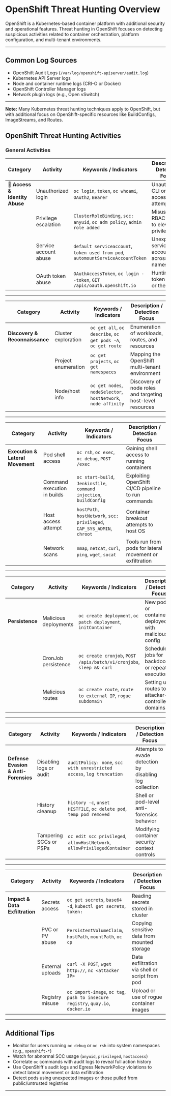# OpenShift Threat Hunting Overview

OpenShift is a Kubernetes-based container platform with additional security and operational features. Threat hunting in OpenShift focuses on detecting suspicious activities related to container orchestration, platform configuration, and multi-tenant environments.

---

## Common Log Sources
- OpenShift Audit Logs (`/var/log/openshift-apiserver/audit.log`)
- Kubernetes API Server logs
- Node and container runtime logs (CRI-O or Docker)
- OpenShift Controller Manager logs
- Network plugin logs (e.g., Open vSwitch)

---

**Note:** Many Kubernetes threat hunting techniques apply to OpenShift, but with additional focus on OpenShift-specific resources like BuildConfigs, ImageStreams, and Routes.

## OpenShift Threat Hunting Activities 

### General Activities

| **Category**                   | **Activity**          | **Keywords / Indicators**                                                       | **Description / Detection Focus**                |
| ------------------------------ | --------------------- | ------------------------------------------------------------------------------- | ------------------------------------------------ |
| 🔐 **Access & Identity Abuse** | Unauthorized login    | `oc login`, `token`, `oc whoami`, `OAuth2`, `Bearer`                            | Unauthorized CLI or API access attempts          |
|                                | Privilege escalation  | `ClusterRoleBinding`, `scc: anyuid`, `oc adm policy`, `admin role added`        | Misuse of RBAC or SCC to elevate privileges      |
|                                | Service account abuse | `default serviceaccount`, `token used from pod`, `automountServiceAccountToken` | Unexpected service account use across namespaces |
|                                | OAuth token abuse     | `OAuthAccessToken`, `oc login --token`, `GET /apis/oauth.openshift.io`          | Hunting for token misuse or theft                |

---

| **Category**                   | **Activity**           | **Keywords / Indicators**                                 | **Description / Detection Focus**                     |
| ------------------------------ | --------------------- | --------------------------------------------------------- | ----------------------------------------------------- |
| **Discovery & Reconnaissance** | Cluster exploration    | `oc get all`, `oc describe`, `oc get pods -A`, `oc get route` | Enumeration of workloads, routes, and resources       |
|                                | Project enumeration    | `oc get projects`, `oc get namespaces`                    | Mapping the OpenShift multi-tenant environment        |
|                                | Node/host info         | `oc get nodes`, `nodeSelector`, `hostNetwork`, `node affinity` | Discovery of node roles and targeting host-level resources |

---

| **Category**                      | **Activity**             | **Keywords / Indicators**                                   | **Description / Detection Focus**                      |
| -------------------------------- | ------------------------ | ----------------------------------------------------------- | ------------------------------------------------------ |
| **Execution & Lateral Movement** | Pod shell access         | `oc rsh`, `oc exec`, `oc debug`, `POST /exec`               | Gaining shell access to running containers              |
|                                  | Command execution in builds | `oc start-build`, `Jenkinsfile`, `command injection`, `buildConfig` | Exploiting OpenShift CI/CD pipeline to run commands      |
|                                  | Host access attempt      | `hostPath`, `hostNetwork`, `scc: privileged`, `CAP_SYS_ADMIN`, `chroot` | Container breakout attempts to host OS                   |
|                                  | Network scans           | `nmap`, `netcat`, `curl`, `ping`, `wget`, `socat`           | Tools run from pods for lateral movement or exfiltration |

---

| **Category**         | **Activity**         | **Keywords / Indicators**                                     | **Description / Detection Focus**                      |
| ---------------------|----------------------|--------------------------------------------------------------|--------------------------------------------------------|
| **Persistence**      | Malicious deployments | `oc create deployment`, `oc patch deployment`, `initContainer` | New pods or containers deployed with malicious config  |
|                      | CronJob persistence   | `oc create cronjob`, `POST /apis/batch/v1/cronjobs`, `sleep && curl` | Scheduled jobs for backdoors or repeat execution       |
|                      | Malicious routes      | `oc create route`, `route to external IP`, `rogue subdomain` | Setting up routes to attacker-controlled domains        |

---

| **Category**                           | **Activity**            | **Keywords / Indicators**                                      | **Description / Detection Focus**                          |
| -------------------------------------|------------------------|---------------------------------------------------------------|------------------------------------------------------------|
|**Defense Evasion & Anti-Forensics** | Disabling logs or audit | `auditPolicy: none`, `scc with unrestricted access`, `log truncation` | Attempts to evade detection by disabling log collection     |
|                                       | History cleanup        | `history -c`, `unset HISTFILE`, `oc delete pod`, `temp pod removed` | Shell or pod-level anti-forensics behavior                  |
|                                       | Tampering SCCs or PSPs | `oc edit scc privileged`, `allowHostNetwork`, `allowPrivilegedContainer` | Modifying container security context controls               |

---

| **Category**                     | **Activity**         | **Keywords / Indicators**                                 | **Description / Detection Focus**             |
| --------------------------------|----------------------|----------------------------------------------------------|-----------------------------------------------|
| **Impact & Data Exfiltration** | Secrets access       | `oc get secrets`, `base64 -d`, `kubectl get secrets`, `token:` | Reading secrets stored in cluster              |
|                                 | PVC or PV abuse      | `PersistentVolumeClaim`, `hostPath`, `mountPath`, `oc cp` | Copying sensitive data from mounted storage    |
|                                 | External uploads     | `curl -X POST`, `wget http://`, `nc <attacker IP>`       | Data exfiltration via shell or script from pod |
|                                 | Registry misuse      | `oc import-image`, `oc tag`, `push to insecure registry`, `quay.io`, `docker.io` | Upload or use of rogue container images         |

---

## Additional Tips 
- Monitor for users running `oc debug` or `oc rsh` into system namespaces (e.g., `openshift-*`)
- Watch for abnormal SCC usage (`anyuid`, `privileged`, `hostaccess`)
- Correlate `oc` commands with audit logs to reveal full action history
- Use OpenShift's audit logs and Egress NetworkPolicy violations to detect lateral movement or data exfiltration
- Detect pods using unexpected images or those pulled from public/untrusted registries

---
